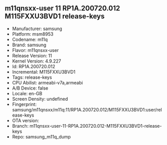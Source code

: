 ## m11qnsxx-user 11 RP1A.200720.012 M115FXXU3BVD1 release-keys
- Manufacturer: samsung
- Platform: msm8953
- Codename: m11q
- Brand: samsung
- Flavor: m11qnsxx-user
- Release Version: 11
- Kernel Version: 4.9.227
- Id: RP1A.200720.012
- Incremental: M115FXXU3BVD1
- Tags: release-keys
- CPU Abilist: armeabi-v7a,armeabi
- A/B Device: false
- Locale: en-GB
- Screen Density: undefined
- Fingerprint: samsung/m11qnsxx/m11q:11/RP1A.200720.012/M115FXXU3BVD1:user/release-keys
- OTA version: 
- Branch: m11qnsxx-user-11-RP1A.200720.012-M115FXXU3BVD1-release-keys
- Repo: samsung_m11q_dump
